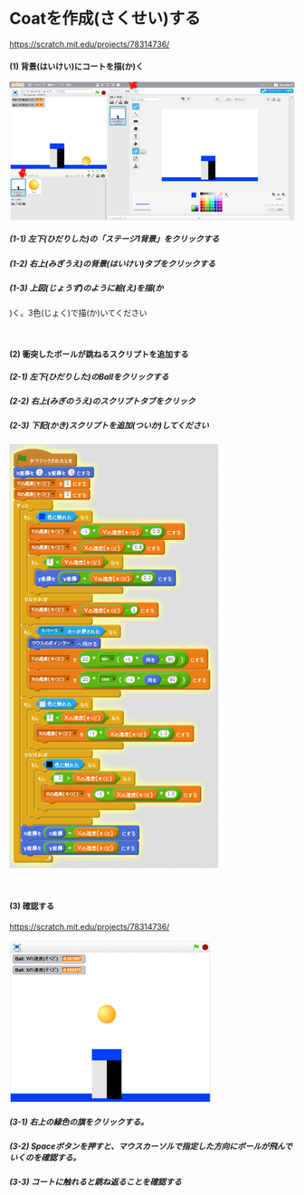 # Coatを作成(さくせい)する
https://scratch.mit.edu/projects/78314736/

#### (1) 背景(はいけい)にコートを描(か)く
![](coat_001a.png)

##### (1-1) 左下(ひだりした)の「ステージ1背景」をクリックする
##### (1-2) 右上(みぎうえ)の背景(はいけい)タブをクリックする
##### (1-3) 上図(じょうず)のように絵(え)を描(か
)く。3色(じょく)で描(か)いてください

　
　　
#### (2) 衝突したボールが跳ねるスクリプトを追加する

##### (2-1) 左下(ひだりした)のBallをクリックする

##### (2-2) 右上(みぎのうえ)のスクリプトタブをクリック

##### (2-3) 下記(かき)スクリプトを追加(ついか)してください
![](coat_script_001a.png)


　
　
　
#### (3) 確認する
https://scratch.mit.edu/projects/78314736/

![](court_scratch_001.png)
##### (3-1) 右上の緑色の旗をクリックする。
##### (3-2) Spaceボタンを押すと、マウスカーソルで指定した方向にボールが飛んでいくのを確認する。
##### (3-3) コートに触れると跳ね返ることを確認する

